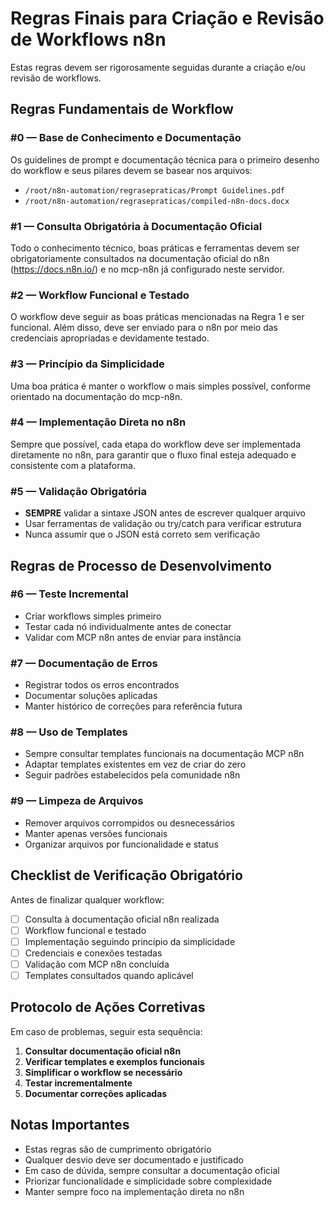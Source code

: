 # Regras Finais para Criação e Revisão de Workflows n8n

Estas regras devem ser rigorosamente seguidas durante a criação e/ou revisão de workflows.

## Regras Fundamentais de Workflow

### #0 — Base de Conhecimento e Documentação
Os guidelines de prompt e documentação técnica para o primeiro desenho do workflow e seus pilares devem se basear nos arquivos:
- `/root/n8n-automation/regrasepraticas/Prompt Guidelines.pdf`
- `/root/n8n-automation/regrasepraticas/compiled-n8n-docs.docx`

### #1 — Consulta Obrigatória à Documentação Oficial
Todo o conhecimento técnico, boas práticas e ferramentas devem ser obrigatoriamente consultados na documentação oficial do n8n (https://docs.n8n.io/) e no mcp-n8n já configurado neste servidor.

### #2 — Workflow Funcional e Testado
O workflow deve seguir as boas práticas mencionadas na Regra 1 e ser funcional. Além disso, deve ser enviado para o n8n por meio das credenciais apropriadas e devidamente testado.

### #3 — Princípio da Simplicidade
Uma boa prática é manter o workflow o mais simples possível, conforme orientado na documentação do mcp-n8n.

### #4 — Implementação Direta no n8n
Sempre que possível, cada etapa do workflow deve ser implementada diretamente no n8n, para garantir que o fluxo final esteja adequado e consistente com a plataforma.

### #5 — Validação Obrigatória
- **SEMPRE** validar a sintaxe JSON antes de escrever qualquer arquivo
- Usar ferramentas de validação ou try/catch para verificar estrutura
- Nunca assumir que o JSON está correto sem verificação

## Regras de Processo de Desenvolvimento

### #6 — Teste Incremental
- Criar workflows simples primeiro
- Testar cada nó individualmente antes de conectar
- Validar com MCP n8n antes de enviar para instância

### #7 — Documentação de Erros
- Registrar todos os erros encontrados
- Documentar soluções aplicadas
- Manter histórico de correções para referência futura

### #8 — Uso de Templates
- Sempre consultar templates funcionais na documentação MCP n8n
- Adaptar templates existentes em vez de criar do zero
- Seguir padrões estabelecidos pela comunidade n8n

### #9 — Limpeza de Arquivos
- Remover arquivos corrompidos ou desnecessários
- Manter apenas versões funcionais
- Organizar arquivos por funcionalidade e status

## Checklist de Verificação Obrigatório

Antes de finalizar qualquer workflow:
- [ ] Consulta à documentação oficial n8n realizada
- [ ] Workflow funcional e testado
- [ ] Implementação seguindo princípio da simplicidade
- [ ] Credenciais e conexões testadas
- [ ] Validação com MCP n8n concluída
- [ ] Templates consultados quando aplicável

## Protocolo de Ações Corretivas

Em caso de problemas, seguir esta sequência:
1. **Consultar documentação oficial n8n**
2. **Verificar templates e exemplos funcionais**
3. **Simplificar o workflow se necessário**
4. **Testar incrementalmente**
5. **Documentar correções aplicadas**

## Notas Importantes

- Estas regras são de cumprimento obrigatório
- Qualquer desvio deve ser documentado e justificado
- Em caso de dúvida, sempre consultar a documentação oficial
- Priorizar funcionalidade e simplicidade sobre complexidade
- Manter sempre foco na implementação direta no n8n